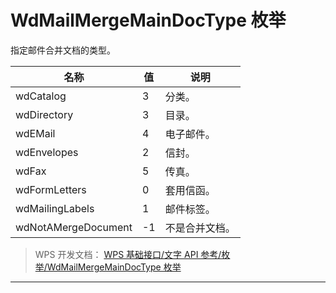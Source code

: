 # WdMailMergeMainDocType 枚举

指定邮件合并文档的类型。

| 名称                | 值  | 说明           |
|---------------------|-----|----------------|
| wdCatalog           | 3   | 分类。         |
| wdDirectory         | 3   | 目录。         |
| wdEMail             | 4   | 电子邮件。     |
| wdEnvelopes         | 2   | 信封。         |
| wdFax               | 5   | 传真。         |
| wdFormLetters       | 0   | 套用信函。     |
| wdMailingLabels     | 1   | 邮件标签。     |
| wdNotAMergeDocument | -1  | 不是合并文档。 |

> WPS 开发文档： [WPS 基础接口/文字 API 参考/枚举/WdMailMergeMainDocType 枚举](https://qn.cache.wpscdn.cn/encs/doc/office_v19/topics/WPS%20%E5%9F%BA%E7%A1%80%E6%8E%A5%E5%8F%A3/%E6%96%87%E5%AD%97%20API%20%E5%8F%82%E8%80%83/%E6%9E%9A%E4%B8%BE/WdMailMergeMainDocType%20%E6%9E%9A%E4%B8%BE.html)

------------------------------------------------------------------------
